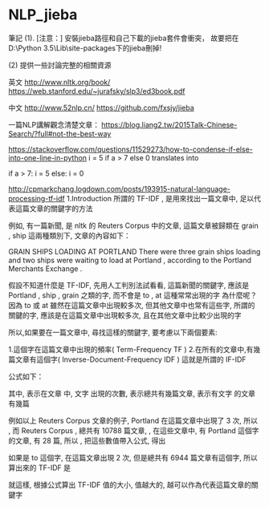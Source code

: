 # NLP_jieba
筆記
(1). [注意：]
安裝jieba路徑和自己下載的jieba套件會衝突，
故要把在D:\Python 3.5\Lib\site-packages下的jieba刪掉!


(2)
提供一些討論完整的相關資源

英文
http://www.nltk.org/book/
https://web.stanford.edu/~jurafsky/slp3/ed3book.pdf

中文
http://www.52nlp.cn/
https://github.com/fxsjy/jieba

一篇NLP講解觀念清楚文章：
https://blog.liang2.tw/2015Talk-Chinese-Search/?full#not-the-best-way

https://stackoverflow.com/questions/11529273/how-to-condense-if-else-into-one-line-in-python
i = 5 if a > 7 else 0
translates into

if a > 7:
   i = 5
else:
   i = 0
   
http://cpmarkchang.logdown.com/posts/193915-natural-language-processing-tf-idf
1.Introduction
所謂的 TF-IDF , 是用來找出一篇文章中, 足以代表這篇文章的關鍵字的方法

例如, 有一篇新聞, 是 nltk 的 Reuters Corpus 中的文章, 這篇文章被歸類在 grain , ship 這兩種類別下, 文章的內容如下：

GRAIN SHIPS LOADING AT PORTLAND 
There were three grain ships loading and two ships were waiting to load at Portland , according to the Portland Merchants Exchange .

假設不知道什麼是 TF-IDF, 先用人工判別法試看看, 這篇新聞的關鍵字, 應該是 Portland , ship , grain 之類的字, 而不會是 to , at 這種常常出現的字
為什麼呢？因為 to 或 at 雖然在這篇文章中出現較多次, 但其他文章中也常有這些字, 所謂的關鍵的字, 應該是在這篇文章中出現較多次, 且在其他文章中比較少出現的字

所以,如果要在一篇文章中, 尋找這樣的關鍵字, 要考慮以下兩個要素:

1.這個字在這篇文章中出現的頻率( Term-Frequency TF )
2.在所有的文章中,有幾篇文章有這個字( Inverse-Document-Frequency IDF )
這就是所謂的 IF-IDF

公式如下：

其中, 表示在文章 中, 文字 出現的次數, 表示總共有幾篇文章, 表示有文字 的文章有幾篇

例如以上 Reuters Corpus 文章的例子, Portland 在這篇文章中出現了 3 次, 所以 , 而 Reuters Corpus , 總共有 10788 篇文章, , 在這些文章中, 有 Portland 這個字的文章, 有 28 篇, 所以 , 把這些數值帶入公式, 得出

如果是 to 這個字, 在這篇文章出現 2 次, 但是總共有 6944 篇文章有這個字, 所以算出來的 TF-IDF 是

就這樣, 根據公式算出 TF-IDF 值的大小, 值越大的, 越可以作為代表這篇文章的關鍵字

